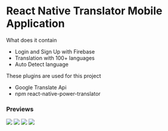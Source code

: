 # React Native Translator Mobile Application

What does it contain

- Login and Sign Up with Firebase
- Translation with 100+ languages
- Auto Detect language

These plugins are used for this project

 - Google Translate Api
 - npm react-native-power-translator 


### Previews
<img src="https://raw.githubusercontent.com/mhmtaliakbay/ReactNativeTranslatorApp/master/docs/photo1.JPG">
<img src="https://raw.githubusercontent.com/mhmtaliakbay/ReactNativeTranslatorApp/master/docs/photo2.JPG">
<img src="https://raw.githubusercontent.com/mhmtaliakbay/ReactNativeTranslatorApp/master/docs/photo3.JPG">
<img src="https://raw.githubusercontent.com/mhmtaliakbay/ReactNativeTranslatorApp/master/docs/photo4.JPG">
